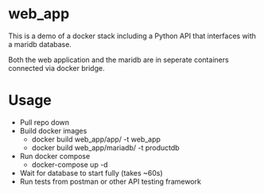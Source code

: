 # web_app
This is a demo of a docker stack including a Python API that interfaces with a maridb database.

Both the web application and the maridb are in seperate containers connected via docker bridge.

# Usage
- Pull repo down
- Build docker images
    - docker build web_app/app/ -t web_app
    - docker build web_app/mariadb/ -t productdb
- Run docker compose
    - docker-compose up -d
- Wait for database to start fully (takes ~60s)
- Run tests from postman or other API testing framework